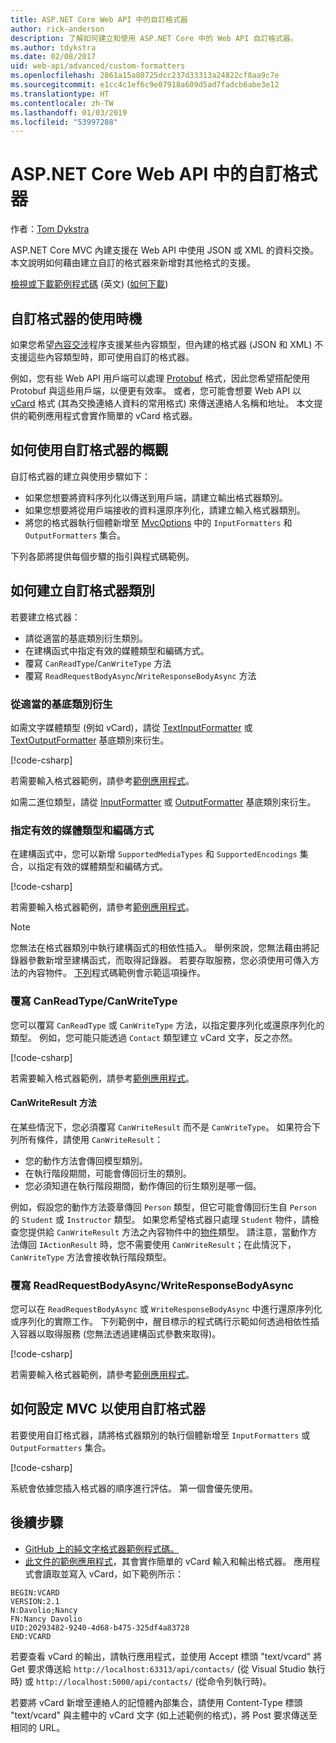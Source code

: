 ```yaml
---
title: ASP.NET Core Web API 中的自訂格式器
author: rick-anderson
description: 了解如何建立和使用 ASP.NET Core 中的 Web API 自訂格式器。
ms.author: tdykstra
ms.date: 02/08/2017
uid: web-api/advanced/custom-formatters
ms.openlocfilehash: 2861a15a80725dcc237d33313a24822cf8aa9c7e
ms.sourcegitcommit: e1cc4c1ef6c9e07918a609d5ad7fadcb6abe3e12
ms.translationtype: HT
ms.contentlocale: zh-TW
ms.lasthandoff: 01/03/2019
ms.locfileid: "53997288"
---
```

# <a name="custom-formatters-in-aspnet-core-web-api"></a>ASP.NET Core Web API 中的自訂格式器

作者：[Tom Dykstra](https://github.com/tdykstra)

ASP.NET Core MVC 內建支援在 Web API 中使用 JSON 或 XML 的資料交換。 本文說明如何藉由建立自訂的格式器來新增對其他格式的支援。

[檢視或下載範例程式碼](https://github.com/aspnet/Docs/tree/master/aspnetcore/web-api/advanced/custom-formatters/sample) \(英文\) ([如何下載](xref:index#how-to-download-a-sample))

## <a name="when-to-use-custom-formatters"></a>自訂格式器的使用時機

如果您希望[內容交涉](xref:web-api/advanced/formatting#content-negotiation)程序支援某些內容類型，但內建的格式器 (JSON 和 XML) 不支援這些內容類型時，即可使用自訂的格式器。

例如，您有些 Web API 用戶端可以處理 [Protobuf](https://github.com/google/protobuf) 格式，因此您希望搭配使用 Protobuf 與這些用戶端，以便更有效率。 或者，您可能會想要 Web API 以 [vCard](https://wikipedia.org/wiki/VCard) 格式 (其為交換連絡人資料的常用格式) 來傳送連絡人名稱和地址。 本文提供的範例應用程式會實作簡單的 vCard 格式器。

## <a name="overview-of-how-to-use-a-custom-formatter"></a>如何使用自訂格式器的概觀

自訂格式器的建立與使用步驟如下：

* 如果您想要將資料序列化以傳送到用戶端，請建立輸出格式器類別。
* 如果您想要將從用戶端接收的資料還原序列化，請建立輸入格式器類別。
* 將您的格式器執行個體新增至 [MvcOptions](/dotnet/api/microsoft.aspnetcore.mvc.mvcoptions) 中的 `InputFormatters` 和 `OutputFormatters` 集合。

下列各節將提供每個步驟的指引與程式碼範例。

## <a name="how-to-create-a-custom-formatter-class"></a>如何建立自訂格式器類別

若要建立格式器：

* 請從適當的基底類別衍生類別。
* 在建構函式中指定有效的媒體類型和編碼方式。
* 覆寫 `CanReadType`/`CanWriteType` 方法
* 覆寫 `ReadRequestBodyAsync`/`WriteResponseBodyAsync` 方法
  
### <a name="derive-from-the-appropriate-base-class"></a>從適當的基底類別衍生

如需文字媒體類型 (例如 vCard)，請從 [TextInputFormatter](/dotnet/api/microsoft.aspnetcore.mvc.formatters.textinputformatter) 或 [TextOutputFormatter](/dotnet/api/microsoft.aspnetcore.mvc.formatters.textoutputformatter) 基底類別來衍生。

[!code-csharp[](custom-formatters/sample/Formatters/VcardOutputFormatter.cs?name=classdef)]

若需要輸入格式器範例，請參考[範例應用程式](https://github.com/aspnet/Docs/tree/master/aspnetcore/web-api/advanced/custom-formatters/sample)。

如需二進位類型，請從 [InputFormatter](/dotnet/api/microsoft.aspnetcore.mvc.formatters.inputformatter) 或 [OutputFormatter](/dotnet/api/microsoft.aspnetcore.mvc.formatters.outputformatter) 基底類別來衍生。

### <a name="specify-valid-media-types-and-encodings"></a>指定有效的媒體類型和編碼方式

在建構函式中，您可以新增 `SupportedMediaTypes` 和 `SupportedEncodings` 集合，以指定有效的媒體類型和編碼方式。

[!code-csharp[](custom-formatters/sample/Formatters/VcardOutputFormatter.cs?name=ctor&highlight=3,5-6)]

若需要輸入格式器範例，請參考[範例應用程式](https://github.com/aspnet/Docs/tree/master/aspnetcore/web-api/advanced/custom-formatters/sample)。

> [!NOTE]
> 您無法在格式器類別中執行建構函式的相依性插入。 舉例來說，您無法藉由將記錄器參數新增至建構函式，而取得記錄器。 若要存取服務，您必須使用可傳入方法的內容物件。 [下列](#read-write)程式碼範例會示範這項操作。

### <a name="override-canreadtypecanwritetype"></a>覆寫 CanReadType/CanWriteType

您可以覆寫 `CanReadType` 或 `CanWriteType` 方法，以指定要序列化或還原序列化的類型。 例如，您可能只能透過 `Contact` 類型建立 vCard 文字，反之亦然。

[!code-csharp[](custom-formatters/sample/Formatters/VcardOutputFormatter.cs?name=canwritetype)]

若需要輸入格式器範例，請參考[範例應用程式](https://github.com/aspnet/Docs/tree/master/aspnetcore/web-api/advanced/custom-formatters/sample)。

#### <a name="the-canwriteresult-method"></a>CanWriteResult 方法

在某些情況下，您必須覆寫 `CanWriteResult` 而不是 `CanWriteType`。 如果符合下列所有條件，請使用 `CanWriteResult`：

* 您的動作方法會傳回模型類別。
* 在執行階段期間，可能會傳回衍生的類別。
* 您必須知道在執行階段期間，動作傳回的衍生類別是哪一個。

例如，假設您的動作方法簽章傳回 `Person` 類型，但它可能會傳回衍生自 `Person` 的 `Student` 或 `Instructor` 類型。 如果您希望格式器只處理 `Student` 物件，請檢查您提供給 `CanWriteResult` 方法之內容物件中的[物件](/dotnet/api/microsoft.aspnetcore.mvc.formatters.outputformattercanwritecontext#Microsoft_AspNetCore_Mvc_Formatters_OutputFormatterCanWriteContext_Object)類型。 請注意，當動作方法傳回 `IActionResult` 時，您不需要使用 `CanWriteResult`；在此情況下，`CanWriteType` 方法會接收執行階段類型。

<a id="read-write"></a>
### <a name="override-readrequestbodyasyncwriteresponsebodyasync"></a>覆寫 ReadRequestBodyAsync/WriteResponseBodyAsync

您可以在 `ReadRequestBodyAsync` 或 `WriteResponseBodyAsync` 中進行還原序列化或序列化的實際工作。 下列範例中，醒目標示的程式碼行示範如何透過相依性插入容器以取得服務 (您無法透過建構函式參數來取得)。

[!code-csharp[](custom-formatters/sample/Formatters/VcardOutputFormatter.cs?name=writeresponse&highlight=3-4)]

若需要輸入格式器範例，請參考[範例應用程式](https://github.com/aspnet/Docs/tree/master/aspnetcore/web-api/advanced/custom-formatters/sample)。

## <a name="how-to-configure-mvc-to-use-a-custom-formatter"></a>如何設定 MVC 以使用自訂格式器

若要使用自訂格式器，請將格式器類別的執行個體新增至 `InputFormatters` 或 `OutputFormatters` 集合。

[!code-csharp[](custom-formatters/sample/Startup.cs?name=mvcoptions&highlight=3-4)]

系統會依據您插入格式器的順序進行評估。 第一個會優先使用。

## <a name="next-steps"></a>後續步驟

* [GitHub 上的純文字格式器範例程式碼。](https://github.com/aspnet/Entropy/tree/master/samples/Mvc.Formatters)
* [此文件的範例應用程式](https://github.com/aspnet/Docs/tree/master/aspnetcore/web-api/advanced/custom-formatters/sample)，其會實作簡單的 vCard 輸入和輸出格式器。 應用程式會讀取並寫入 vCard，如下範例所示：

```
BEGIN:VCARD
VERSION:2.1
N:Davolio;Nancy
FN:Nancy Davolio
UID:20293482-9240-4d68-b475-325df4a83728
END:VCARD
```

若要查看 vCard 的輸出，請執行應用程式，並使用 Accept 標頭 "text/vcard" 將 Get 要求傳送給 `http://localhost:63313/api/contacts/` (從 Visual Studio 執行時) 或 `http://localhost:5000/api/contacts/` (從命令列執行時)。

若要將 vCard 新增至連絡人的記憶體內部集合，請使用 Content-Type 標頭 "text/vcard" 與主體中的 vCard 文字 (如上述範例的格式)，將 Post 要求傳送至相同的 URL。
